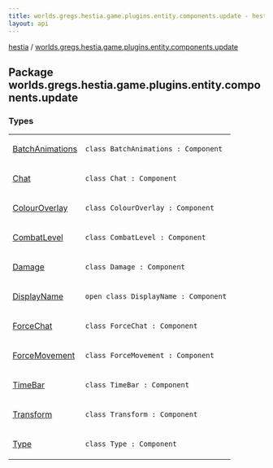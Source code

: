 ```yaml
---
title: worlds.gregs.hestia.game.plugins.entity.components.update - hestia
layout: api
---
```


<div class='api-docs-breadcrumbs'><a href="../index.html">hestia</a> / <a href="./index.html">worlds.gregs.hestia.game.plugins.entity.components.update</a></div>

## Package worlds.gregs.hestia.game.plugins.entity.components.update

### Types

<table class="api-docs-table">
<tbody>
<tr>
<td markdown="1">

<a href="-batch-animations/index.html">BatchAnimations</a>


</td>
<td markdown="1">
<div class="signature"><code><span class="keyword">class </span><span class="identifier">BatchAnimations</span>&nbsp;<span class="symbol">:</span>&nbsp;<span class="identifier">Component</span></code></div>

</td>
</tr>
<tr>
<td markdown="1">

<a href="-chat/index.html">Chat</a>


</td>
<td markdown="1">
<div class="signature"><code><span class="keyword">class </span><span class="identifier">Chat</span>&nbsp;<span class="symbol">:</span>&nbsp;<span class="identifier">Component</span></code></div>

</td>
</tr>
<tr>
<td markdown="1">

<a href="-colour-overlay/index.html">ColourOverlay</a>


</td>
<td markdown="1">
<div class="signature"><code><span class="keyword">class </span><span class="identifier">ColourOverlay</span>&nbsp;<span class="symbol">:</span>&nbsp;<span class="identifier">Component</span></code></div>

</td>
</tr>
<tr>
<td markdown="1">

<a href="-combat-level/index.html">CombatLevel</a>


</td>
<td markdown="1">
<div class="signature"><code><span class="keyword">class </span><span class="identifier">CombatLevel</span>&nbsp;<span class="symbol">:</span>&nbsp;<span class="identifier">Component</span></code></div>

</td>
</tr>
<tr>
<td markdown="1">

<a href="-damage/index.html">Damage</a>


</td>
<td markdown="1">
<div class="signature"><code><span class="keyword">class </span><span class="identifier">Damage</span>&nbsp;<span class="symbol">:</span>&nbsp;<span class="identifier">Component</span></code></div>

</td>
</tr>
<tr>
<td markdown="1">

<a href="-display-name/index.html">DisplayName</a>


</td>
<td markdown="1">
<div class="signature"><code><span class="keyword">open</span> <span class="keyword">class </span><span class="identifier">DisplayName</span>&nbsp;<span class="symbol">:</span>&nbsp;<span class="identifier">Component</span></code></div>

</td>
</tr>
<tr>
<td markdown="1">

<a href="-force-chat/index.html">ForceChat</a>


</td>
<td markdown="1">
<div class="signature"><code><span class="keyword">class </span><span class="identifier">ForceChat</span>&nbsp;<span class="symbol">:</span>&nbsp;<span class="identifier">Component</span></code></div>

</td>
</tr>
<tr>
<td markdown="1">

<a href="-force-movement/index.html">ForceMovement</a>


</td>
<td markdown="1">
<div class="signature"><code><span class="keyword">class </span><span class="identifier">ForceMovement</span>&nbsp;<span class="symbol">:</span>&nbsp;<span class="identifier">Component</span></code></div>

</td>
</tr>
<tr>
<td markdown="1">

<a href="-time-bar/index.html">TimeBar</a>


</td>
<td markdown="1">
<div class="signature"><code><span class="keyword">class </span><span class="identifier">TimeBar</span>&nbsp;<span class="symbol">:</span>&nbsp;<span class="identifier">Component</span></code></div>

</td>
</tr>
<tr>
<td markdown="1">

<a href="-transform/index.html">Transform</a>


</td>
<td markdown="1">
<div class="signature"><code><span class="keyword">class </span><span class="identifier">Transform</span>&nbsp;<span class="symbol">:</span>&nbsp;<span class="identifier">Component</span></code></div>

</td>
</tr>
<tr>
<td markdown="1">

<a href="-type/index.html">Type</a>


</td>
<td markdown="1">
<div class="signature"><code><span class="keyword">class </span><span class="identifier">Type</span>&nbsp;<span class="symbol">:</span>&nbsp;<span class="identifier">Component</span></code></div>

</td>
</tr>
</tbody>
</table>
